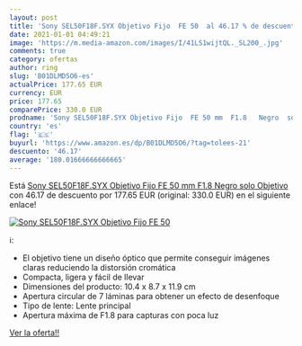 ```yaml
---
layout: post
title: 'Sony SEL50F18F.SYX Objetivo Fijo  FE 50  al 46.17 % de descuento'
date: 2021-01-01 04:49:21
image: 'https://m.media-amazon.com/images/I/41LS1wijtQL._SL200_.jpg'
comments: true
category: ofertas
author: ring
slug: 'B01DLMD5O6-es'
actualPrice: 177.65 EUR
currency: EUR
price: 177.65
comparePrice: 330.0 EUR
prodname: 'Sony SEL50F18F.SYX Objetivo Fijo  FE 50 mm  F1.8   Negro  solo Objetivo'
country: 'es'
flag: '🇪🇸'
buyurl: 'https://www.amazon.es/dp/B01DLMD5O6/?tag=tolees-21'
descuento: '46.17'
average: '180.01666666666665'
---
```


Está [Sony SEL50F18F.SYX Objetivo Fijo  FE 50 mm  F1.8   Negro  solo Objetivo](https://www.amazon.es/dp/B01DLMD5O6/?tag=tolees-21) con 46.17 de descuento por 177.65 EUR (original: 330.0 EUR) en el siguiente enlace!

[![Sony SEL50F18F.SYX Objetivo Fijo  FE 50 ](https://m.media-amazon.com/images/I/41LS1wijtQL._SL200_.jpg)](https://www.amazon.es/dp/B01DLMD5O6/?tag=tolees-21)

ℹ️:

- El objetivo tiene un diseño óptico que permite conseguir imágenes claras reduciendo la distorsión cromática
- Compacta, ligera y fácil de llevar
- Dimensiones del producto: 10.4 x 8.7 x 11.9 cm
- Apertura circular de 7 láminas para obtener un efecto de desenfoque
- Tipo de lente: Lente principal
- Apertura máxima de F1.8 para capturas con poca luz

[Ver la oferta!!](https://www.amazon.es/dp/B01DLMD5O6/?tag=tolees-21)
